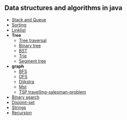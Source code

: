 ## Data structures and algorithms in java


+ [Stack and Queue][9]
+ [Sorting][1]
+ [Linklist][2]
+ __Tree__
    + [Tree traversal][6]
    + [Binary tree][7]
    + [BST][5]
    + [Trie][4]
    + [Segment tree][3]    
+ __graph__
    + [BFS][11]    
    + [DFS][12]    
    + [Dijkstra][13]    
    + [Mst][14]
    + [TSP travelling-salesman-problem][15]
+ [Binary search][8]
+ [Disjoint-set][10]
+ [Strings][16]
+ [Recursion][17]






[17]: https://github.com/jonycse/data-structures-algorithms-in-java/tree/master/src/main/java/recursion
[16]: https://github.com/jonycse/data-structures-algorithms-in-java/tree/master/src/main/java/strings
[15]: https://github.com/jonycse/data-structures-algorithms-in-java/tree/master/src/main/java/dsalgo/graph/tsp
[14]: https://github.com/jonycse/data-structures-algorithms-in-java/tree/master/src/main/java/dsalgo/graph/mst
[13]: https://github.com/jonycse/data-structures-algorithms-in-java/tree/master/src/main/java/dsalgo/graph/dijkstra
[12]: https://github.com/jonycse/data-structures-algorithms-in-java/tree/master/src/main/java/dsalgo/graph/dfs
[11]: https://github.com/jonycse/data-structures-algorithms-in-java/tree/master/src/main/java/dsalgo/graph/bfs
[10]: https://github.com/jonycse/data-structures-algorithms-in-java/tree/master/src/main/java/dsalgo/set
[9]: https://github.com/jonycse/data-structures-algorithms-in-java/tree/master/src/main/java/dsalgo/stackqueue
[8]: https://github.com/jonycse/data-structures-algorithms-in-java/tree/master/src/main/java/dsalgo/binarysearch
[7]: https://github.com/jonycse/data-structures-algorithms-in-java/tree/master/src/main/java/dsalgo/tree/binarytree
[6]: https://github.com/jonycse/data-structures-algorithms-in-java/tree/master/src/main/java/dsalgo/tree/traversal
[5]: https://github.com/jonycse/data-structures-algorithms-in-java/tree/master/src/main/java/dsalgo/tree/bst
[4]: https://github.com/jonycse/data-structures-algorithms-in-java/tree/master/src/main/java/dsalgo/tree/trie
[3]: https://github.com/jonycse/data-structures-algorithms-in-java/tree/master/src/main/java/dsalgo/tree/segment
[2]: https://github.com/jonycse/data-structures-algorithms-in-java/tree/master/src/main/java/dsalgo/linklist
[1]: https://github.com/jonycse/data-structures-algorithms-in-java/tree/master/src/main/java/dsalgo/sort

